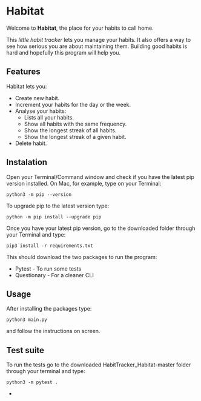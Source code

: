 # Habitat

Welcome to **Habitat**, the place for your habits to call home. 

This  *little habit tracker*  lets you manage your habits.
It also offers a way to see how serious you are about maintaining them. 
Building good habits is hard and hopefully this program will help you.

## Features
Habitat lets you:

- Create new habit.
- Increment your habits for the day or the week.
- Analyse your habits:
  - Lists all your habits.
  - Show all habits with the same frequency.
  - Show the longest streak of all habits.
  - Show the longest streak of a given habit.
- Delete habit.

## Instalation

Open your Terminal/Command window and check if you have the latest pip version installed. 
On Mac, for example, type on your Terminal:

```
python3 -m pip --version 
```
To upgrade pip to the latest version type:

```
python -m pip install --upgrade pip
```

Once you have your latest pip version, go to the downloaded folder through your Terminal and type:

```
pip3 install -r requirements.txt
```

This should download the two packages to run the program:
- Pytest - To run some tests
- Questionary - For a cleaner CLI

## Usage 

After installing the packages type:
```
python3 main.py
```
and follow the instructions on screen. 

## Test suite

To run the tests go to the downloaded HabitTracker_Habitat-master folder through your terminal and type:  
```
python3 -m pytest . 
```

-